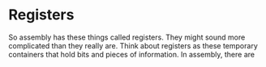 # Registers

So assembly has these things called registers. They might sound more complicated than they really are. Think about registers as these temporary containers that hold bits and pieces of information. In assembly, there are 
